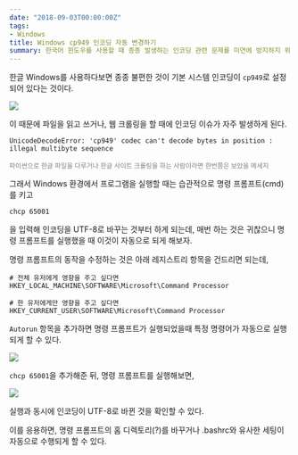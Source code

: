 ```yaml
---
date: "2018-09-03T00:00:00Z"
tags:
- Windows
title: Windows cp949 인코딩 자동 변경하기
summary: 한국어 윈도우를 사용할 때 종종 발생하는 인코딩 관련 문제를 미연에 방지하지 위해 cmd 실행시에 인코딩이 자동으로 바뀌게 하는 방법에 대해서 설명하는 글입니다.
---
```


한글 Windows를 사용하다보면 종종 불편한 것이 기본 시스템 인코딩이 `cp949`로 설정되어 있다는 것이다.

![](../../../assets/post_images/cmd_encoding.PNG)

이 때문에 파일을 읽고 쓰거나, 웹 크롤링을 할 때에 인코딩 이슈가 자주 발생하게 된다.

```
UnicodeDecodeError: 'cp949' codec can't decode bytes in position : illegal multibyte sequence
```
<span style="color:grey"><small>파이썬으로 한글 파일을 다루거나 한글 사이트 크롤링을 하는 사람이라면 한번쯤은 보았을 메세지</small></span>

그래서 Windows 환경에서 프로그램을 실행할 때는 습관적으로 명령 프롬프트(cmd)를 키고

```
chcp 65001
```

을 입력해 인코딩을 UTF-8로 바꾸는 것부터 하게 되는데, 매번 하는 것은 귀찮으니 명령 프롬프트를 실행했을 때 이것이 자동으로 되게 해보자.


명령 프롬프트의 동작을 수정하는 것은 아래 레지스트리 항목을 건드리면 되는데,

```
# 전체 유저에게 영향을 주고 싶다면
HKEY_LOCAL_MACHINE\SOFTWARE\Microsoft\Command Processor

# 한 유저에게만 영향을 주고 싶다면
HKEY_CURRENT_USER\SOFTWARE\Microsoft\Command Processor
```

`Autorun` 항목을 추가하면 명령 프롬프트가 실행되었을때 특정 명령어가 자동으로 실행되게 할 수 있다.

![](../../../assets/post_images/cmd_autorun.PNG)

`chcp 65001`을 추가해준 뒤, 명령 프롬프트를 실행해보면,

![](../../../assets/post_images/cmd_autorun_result.PNG)

실행과 동시에 인코딩이 UTF-8로 바뀐 것을 확인할 수 있다.

이를 응용하면, 명령 프롬프트의 홈 디렉토리(?)를 바꾸거나 .bashrc와 유사한 세팅이 자동으로 수행되게 할 수 있다.
